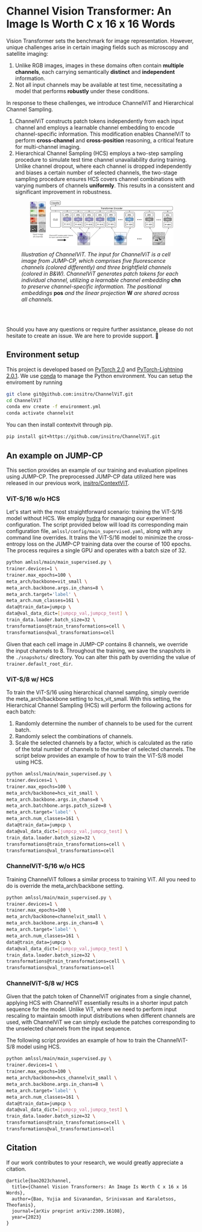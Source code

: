 # Channel Vision Transformer: An Image Is Worth C x 16 x 16 Words

Vision Transformer sets the benchmark for image representation. However, unique challenges arise in certain imaging fields such as microscopy and satellite imaging:

1. Unlike RGB images, images in these domains often contain **multiple channels**, each carrying semantically **distinct** and **independent** information.
2. Not all input channels may be available at test time, necessitating a model that performs **robustly** under these conditions.

In response to these challenges, we introduce ChannelViT and Hierarchical Channel Sampling.
1. ChannelViT constructs patch tokens independently from each input channel and employs a learnable channel embedding to encode channel-specific information. This modification enables ChannelViT to perform **cross-channel** and **cross-position** reasoning, a critical feature for multi-channel imaging.
2. Hierarchical Channel Sampling (HCS) employs a two-step sampling procedure to simulate test time channel unavailability during training. Unlike channel dropout, where each channel is dropped independently and biases a certain number of selected channels, the two-stage sampling procedure ensures HCS covers channel combinations with varying numbers of channels **uniformly**. This results in a consistent and significant improvement in robustness.

<figure>
  <p align="center">
  <img src="assets/channelvit.jpg" width=90% align="center" alt="my alt text"/>
  </p>
  <figcaption width=80%><em>
  Illustration of ChannelViT. The input for ChannelViT is a cell image from JUMP-CP, which comprises five fluorescence channels (colored differently) and three brightfield channels (colored in B&W). ChannelViT generates patch tokens for each individual channel, utilizing a learnable channel embedding </em><b>chn</b><em> to preserve channel-specific information. The positional embeddings </em><b>pos</b><em> and the linear projection </em><b>W</b><em> are shared across all channels.
  </em></figcaption>
</figure>
<br/>
<br/>

Should you have any questions or require further assistance, please do not hesitate to create an issue. We are here to provide support. 🤗


## Environment setup
This project is developed based on [PyTorch 2.0](https://pytorch.org) and [PyTorch-Lightning
2.0.1](https://www.pytorchlightning.ai/index.html).
We use [conda](https://docs.conda.io/en/latest/) to manage the Python environment. You
can setup the enviroment by running
```bash
git clone git@github.com:insitro/ChannelViT.git
cd ChannelViT
conda env create -f environment.yml
conda activate channelvit 
```
You can then install contextvit through pip.
```bash
pip install git+https://github.com/insitro/ChannelViT.git
```

## An example on JUMP-CP
This section provides an example of our training and evaluation pipelines using JUMP-CP. The preprocessed JUMP-CP data utilized here was released in our previous work, [insitro/ContextViT](https://github.com/insitro/ContextViT).


### ViT-S/16 w/o HCS
Let's start with the most straightforward scenario: training the ViT-S/16 model without HCS. We employ [hydra](https://hydra.cc/) for managing our experiment configuration. The script provided below will load its corresponding main configuration file, `amlssl/config/main_supervised.yaml`, along with any command line overrides. It trains the ViT-S/16 model to minimize the cross-entropy loss on the JUMP-CP training data over the course of 100 epochs. The process requires a single GPU and operates with a batch size of 32.
```bash
python amlssl/main/main_supervised.py \
trainer.devices=1 \
trainer.max_epochs=100 \
meta_arch/backbone=vit_small \
meta_arch.backbone.args.in_chans=8 \
meta_arch.target='label' \
meta_arch.num_classes=161 \
data@train_data=jumpcp \
data@val_data_dict=[jumpcp_val,jumpcp_test] \
train_data.loader.batch_size=32 \
transformations@train_transformations=cell \
transformations@val_transformations=cell
```
Given that each cell image in JUMP-CP contains 8 channels, we override the input channels to 8. Throughout the training, we save the snapshots in the `./snapshots/` directory. You can alter this path by overriding the value of `trainer.default_root_dir`. 

### ViT-S/8 w/ HCS
To train the ViT-S/16 using hierarchical channel sampling, simply override the meta_arch/backbone setting to hcs_vit_small. With this setting, the Hierarchical Channel Sampling (HCS) will perform the following actions for each batch:
1. Randomly determine the number of channels to be used for the current batch.
2. Randomly select the combinations of channels.
3. Scale the selected channels by a factor, which is calculated as the ratio of the total number of channels to the number of selected channels.
The script below provides an example of how to train the ViT-S/8 model using HCS.
```bash
python amlssl/main/main_supervised.py \
trainer.devices=1 \
trainer.max_epochs=100 \
meta_arch/backbone=hcs_vit_small \
meta_arch.backbone.args.in_chans=8 \
meta_arch.batchbone.args.patch_size=8 \
meta_arch.target='label' \
meta_arch.num_classes=161 \
data@train_data=jumpcp \
data@val_data_dict=[jumpcp_val,jumpcp_test] \
train_data.loader.batch_size=32 \
transformations@train_transformations=cell \
transformations@val_transformations=cell
```

### ChannelViT-S/16 w/o HCS
Training ChannelViT follows a similar process to training ViT. All you need to do is override the meta_arch/backbone setting.

```bash
python amlssl/main/main_supervised.py \
trainer.devices=1 \
trainer.max_epochs=100 \
meta_arch/backbone=channelvit_small \
meta_arch.backbone.args.in_chans=8 \
meta_arch.target='label' \
meta_arch.num_classes=161 \
data@train_data=jumpcp \
data@val_data_dict=[jumpcp_val,jumpcp_test] \
train_data.loader.batch_size=32 \
transformations@train_transformations=cell \
transformations@val_transformations=cell
```

### ChannelViT-S/8 w/ HCS
Given that the patch token of ChannelViT originates from a single channel, applying HCS with ChannelViT essentially results in a shorter input patch sequence for the model. Unlike ViT, where we need to perform input rescaling to maintain smooth input distributions when different channels are used, with ChannelViT we can simply exclude the patches corresponding to the unselected channels from the input sequence.

The following script provides an example of how to train the ChannelViT-S/8 model using HCS.

```bash
python amlssl/main/main_supervised.py \
trainer.devices=1 \
trainer.max_epochs=100 \
meta_arch/backbone=hcs_channelvit_small \
meta_arch.backbone.args.in_chans=8 \
meta_arch.target='label' \
meta_arch.num_classes=161 \
data@train_data=jumpcp \
data@val_data_dict=[jumpcp_val,jumpcp_test] \
train_data.loader.batch_size=32 \
transformations@train_transformations=cell \
transformations@val_transformations=cell
```

## Citation

If our work contributes to your research, we would greatly appreciate a citation.

```
@article{bao2023channel,
  title={Channel Vision Transformers: An Image Is Worth C x 16 x 16 Words},
  author={Bao, Yujia and Sivanandan, Srinivasan and Karaletsos, Theofanis},
  journal={arXiv preprint arXiv:2309.16108},
  year={2023}
}
```
